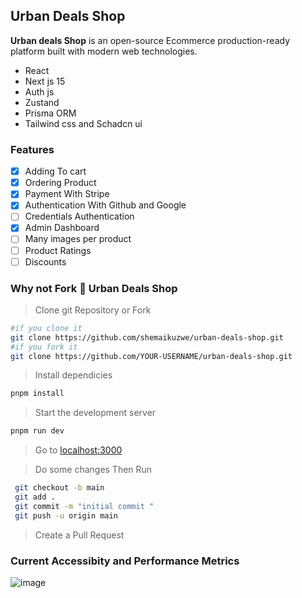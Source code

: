 ## Urban Deals Shop

**Urban deals Shop** is an open-source Ecommerce production-ready  platform built with modern web technologies.

* React
* Next js 15
* Auth js
* Zustand
* Prisma ORM
* Tailwind css and Schadcn ui

### Features

- [x] Adding To cart
- [x] Ordering Product
- [x] Payment With Stripe
- [x] Authentication With Github and Google
- [ ] Credentials Authentication
- [x] Admin Dashboard
- [ ] Many images per product
- [ ] Product Ratings
- [ ] Discounts   

### Why not Fork 🍴 Urban Deals Shop 

> Clone git Repository or Fork
>
```bash
#if you clone it 
git clone https://github.com/shemaikuzwe/urban-deals-shop.git
#if you fork it 
git clone https://github.com/YOUR-USERNAME/urban-deals-shop.git
```

> Install dependicies

```bash
pnpm install
```

> Start the development server

```bash
pnpm run dev
```
> Go to
[localhost:3000](http://localhost:3000)

> Do some changes
> Then Run
  ```bash
   git checkout -b main
   git add .
   git commit -m "initial commit "
   git push -u origin main
  ```
> Create a Pull Request

### Current Accessibity and Performance Metrics

![image](https://github.com/user-attachments/assets/a46af7ab-931c-4654-be5b-1c604126b5fa)

